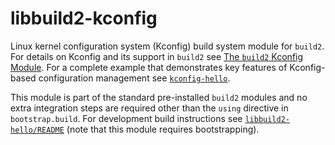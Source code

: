 # libbuild2-kconfig

Linux kernel configuration system (Kconfig) build system module for `build2`.
For details on Kconfig and its support in `build2` see [The `build2` Kconfig
Module][doc]. For a complete example that demonstrates key features of
Kconfig-based configuration management see [`kconfig-hello`][example].

This module is part of the standard pre-installed `build2` modules and no
extra integration steps are required other than the `using` directive in
`bootstrap.build`. For development build instructions see
[`libbuild2-hello/README`][build] (note that this module requires
bootstrapping).

[doc]:     https://build2.org/libbuild2-kconfig/doc/build2-kconfig-manual.xhtml
[example]: https://github.com/build2/libbuild2-kconfig/tree/master/kconfig-hello
[build]:   https://github.com/build2/libbuild2-hello
